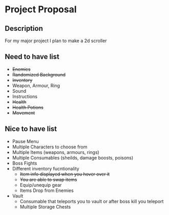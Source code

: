 # Project Proposal

## Description

For my major project I plan to make a 2d scroller

## Need to have list

- ~~Enemies~~
- ~~Randomized Background~~
- ~~Inventory~~
- Weapon, Armour, Ring
- Sound
- Instructions
- ~~Health~~
- ~~Health Potions~~
- ~~Movement~~

## Nice to have list

- Pause Menu
- Multiple Characters to choose from
- Multiple Items (weapons, armours, rings)
- Multiple Consumables (sheilds, damage boosts, poisons)
- Boss Fights
- Different inventory fucntionality
    - ~~Item info displayed when you hover over it~~
    - ~~You are able to swap items~~
    - Equip/unequip gear
    - Items Drop from Enemies
- Vault
    - Consumable that teleports you to vault or after boss kill you teleport
    - Multiple Storage Chests

